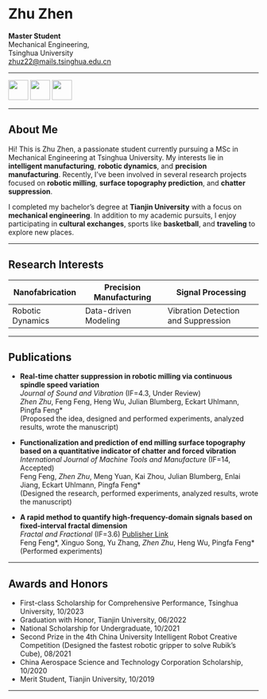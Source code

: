 # Zhu Zhen

**Master Student**  
Mechanical Engineering,  
Tsinghua University  
[zhuz22@mails.tsinghua.edu.cn](mailto:zhuz22@mails.tsinghua.edu.cn)

---

[<img src="https://upload.wikimedia.org/wikipedia/commons/4/4b/Google_Scholar_logo.svg" width="40px">](https://scholar.google.com/) 
[<img src="https://upload.wikimedia.org/wikipedia/commons/9/91/Octicons-mark-github.svg" width="40px">](https://github.com/) 
[<img src="https://upload.wikimedia.org/wikipedia/commons/c/ca/LinkedIn_logo_initials.png" width="40px">](https://www.linkedin.com/)

---

## About Me

Hi! This is Zhu Zhen, a passionate student currently pursuing a MSc in Mechanical Engineering at Tsinghua University. My interests lie in **intelligent manufacturing**, **robotic dynamics**, and **precision manufacturing**. Recently, I’ve been involved in several research projects focused on **robotic milling**, **surface topography prediction**, and **chatter suppression**.

I completed my bachelor’s degree at **Tianjin University** with a focus on **mechanical engineering**. In addition to my academic pursuits, I enjoy participating in **cultural exchanges**, sports like **basketball**, and **traveling** to explore new places.

---

## Research Interests

| Nanofabrication | Precision Manufacturing | Signal Processing |
|-----------------|--------------------------|--------------------|
| Robotic Dynamics | Data-driven Modeling      | Vibration Detection and Suppression |

---

## Publications

- **Real-time chatter suppression in robotic milling via continuous spindle speed variation**  
  *Journal of Sound and Vibration* (IF=4.3, Under Review)  
  _Zhen Zhu_, Feng Feng, Heng Wu, Julian Blumberg, Eckart Uhlmann, Pingfa Feng*  
  (Proposed the idea, designed and performed experiments, analyzed results, wrote the manuscript)

- **Functionalization and prediction of end milling surface topography based on a quantitative indicator of chatter and forced vibration**  
  *International Journal of Machine Tools and Manufacture* (IF=14, Accepted)  
  Feng Feng, _Zhen Zhu_, Meng Yuan, Kai Zhou, Julian Blumberg, Enlai Jiang, Eckart Uhlmann, Pingfa Feng*  
  (Designed the research, performed experiments, analyzed results, wrote the manuscript)

- **A rapid method to quantify high-frequency-domain signals based on fixed-interval fractal dimension**  
  *Fractal and Fractional* (IF=3.6) [Publisher Link](https://www.mdpi.com/2504-3110/8/8/455)  
  Feng Feng*, Xinguo Song, Yu Zhang, _Zhen Zhu_, Heng Wu, Pingfa Feng*  
  (Performed experiments)

---

## Awards and Honors

- First-class Scholarship for Comprehensive Performance, Tsinghua University, 10/2023
- Graduation with Honor, Tianjin University, 06/2022
- National Scholarship for Undergraduate, 10/2021
- Second Prize in the 4th China University Intelligent Robot Creative Competition (Designed the fastest robotic gripper to solve Rubik’s Cube), 08/2021
- China Aerospace Science and Technology Corporation Scholarship, 10/2020
- Merit Student, Tianjin University, 10/2019

---
